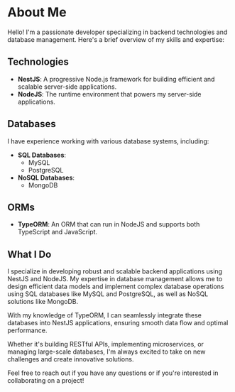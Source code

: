 # About Me

Hello! I'm a passionate developer specializing in backend technologies and database management. Here's a brief overview of my skills and expertise:

## Technologies

- **NestJS**: A progressive Node.js framework for building efficient and scalable server-side applications.
- **NodeJS**: The runtime environment that powers my server-side applications.

## Databases

I have experience working with various database systems, including:

- **SQL Databases**:
  - MySQL
  - PostgreSQL
- **NoSQL Databases**:
  - MongoDB

## ORMs

- **TypeORM**: An ORM that can run in NodeJS and supports both TypeScript and JavaScript.

## What I Do

I specialize in developing robust and scalable backend applications using NestJS and NodeJS. My expertise in database management allows me to design efficient data models and implement complex database operations using SQL databases like MySQL and PostgreSQL, as well as NoSQL solutions like MongoDB.

With my knowledge of TypeORM, I can seamlessly integrate these databases into NestJS applications, ensuring smooth data flow and optimal performance.

Whether it's building RESTful APIs, implementing microservices, or managing large-scale databases, I'm always excited to take on new challenges and create innovative solutions.

Feel free to reach out if you have any questions or if you're interested in collaborating on a project!